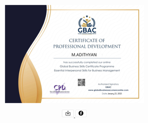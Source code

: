 <!DOCTYPE html>
<html lang="en">
<head>
    <meta charset="UTF-8">
    <meta name="viewport" content="width=device-width, initial-scale=1.0">
    <meta name="description" content="Essential Interpersonnel Skills for Business Management,Essential">
    <link rel="icon" href="images/x-icon.png">
    <meta property="og:title" content="Essential Interpersonnel Skills for Business Management,Essential">
</head>
<body>
    <img src="https://github.com/ceo102/Essential-Interpersonnel-Skills-for-Business-Management/blob/main/GBAC/essential-interpersonal-skills-for-business-management.png" alt="Essential Interpersonnel Skills for Business Management, Essential" style="margin-left: 5%; margin-right: 5%;" width="90%" height="90%">
<br>
<br>
<div style="text-align: center;">
<a href="essential-interpersonal-skills-for-business-management.png" title="download certificate" download>
        <img src="https://github.com/ceo102/Essential-Interpersonnel-Skills-for-Business-Management/blob/main/GBAC/Screenshot%202025-02-25%20002627.png" title="download certificate"  width="39px" height="27px">
    </a>
  <a href="https://www.facebook.com/sharer/sharer.php?u=https://globalbusinessacumencentre.com/wp-content/uploads/learn-press-cert/10048fb26a16864cb815f931d5989d03.png" target="_blank">
    <img src="https://github.com/ceo102/Essential-Interpersonnel-Skills-for-Business-Management/blob/main/GBAC/Screenshot%202025-03-03%20203743.png" alt="Loading share social..." title="Loading share social..."  width="39px" height="27px">
  </a>
  </div>
</body>
</html>
